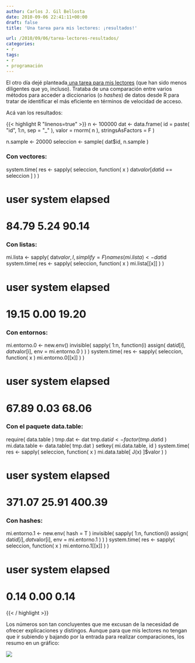 ```yaml
---
author: Carlos J. Gil Bellosta
date: 2010-09-06 22:41:11+00:00
draft: false
title: 'Una tarea para mis lectores: ¡resultados!'

url: /2010/09/06/tarea-lectores-resultados/
categories:
- r
tags:
- r
- programación
---
```


El otro día dejé planteada[ una tarea para mis lectores](http://www.datanalytics.com/2010/08/17/una-tarea-para-mis-lectores/) (que han sido menos diligentes que yo, incluso). Trataba de una comparación entre varios métodos para acceder a diccionarios (o _hashes_) de datos desde R para tratar de identificar el más eficiente en términos de velocidad de acceso.

Acá van los resultados:

{{< highlight R "linenos=true" >}}
n <- 100000
dat <- data.frame( id = paste( "id", 1:n, sep = "_" ),
    valor = rnorm( n ), stringsAsFactors = F )

n.sample <- 20000
seleccion <- sample( dat$id, n.sample )

### Con vectores:
system.time( res <- sapply( seleccion,
    function( x ) dat$valor[ dat$id == seleccion ] ) )

#  user  system elapsed
# 84.79    5.24   90.14

### Con listas:
mi.lista <- sapply( dat$valor, I, simplify = F )
names( mi.lista ) <- dat$id
system.time( res <- sapply( seleccion, function( x ) mi.lista[[x]] ) )

#  user  system elapsed
# 19.15    0.00   19.20

### Con entornos:
mi.entorno.0 <- new.env()
invisible( sapply( 1:n, function(i)
  assign( dat$id[i], dat$valor[i], env = mi.entorno.0 ) ) )
system.time( res <- sapply( seleccion, function( x ) mi.entorno.0[[x]] ) )

#  user  system elapsed
# 67.89    0.03   68.06

### Con el paquete data.table:
require( data.table )
tmp.dat <- dat
tmp.dat$id <- factor( tmp.dat$id )
mi.data.table <- data.table( tmp.dat )
setkey( mi.data.table, id )
system.time( res <- sapply( seleccion,
  function( x ) mi.data.table[ J(x) ]$valor ) )

#   user  system elapsed
# 371.07   25.91  400.39

### Con hashes:
mi.entorno.1 <- new.env( hash = T )
invisible( sapply( 1:n, function(i)
  assign( dat$id[i], dat$valor[i], env = mi.entorno.1 ) ) )
system.time( res <- sapply( seleccion,
    function( x ) mi.entorno.1[[x]] ) )

#  user  system elapsed
#  0.14    0.00    0.14
{{< / highlight >}}


Los números son tan concluyentes que me excusan de la necesidad de ofrecer explicaciones y distingos. Aunque para que mis lectores no tengan que ir subiendo y bajando por la entrada para realizar comparaciones, los resumo en un gráfico:


[![](/wp-uploads/2010/09/tiempos_busqueda_segundos.png#center)
](/wp-uploads/2010/09/tiempos_busqueda_segundos.png#center)
